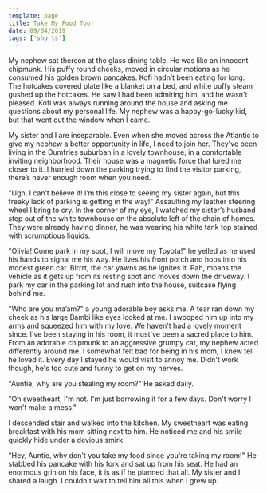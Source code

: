 ```yaml
---
template: page
title: Take My Food Too!
date: 09/04/2019
tags: ['shorts']
---
```


My nephew sat thereon at the glass dining table. He was like an innocent chipmunk. His puffy round cheeks, moved in circular motions as he consumed his golden brown pancakes. Kofi hadn’t been eating for long. The hotcakes covered plate like a blanket on a bed, and white puffy steam gushed up the hotcakes. He saw I had been admiring him, and he wasn't pleased. Kofi was always running around the house and asking me questions about my personal life. My nephew was a happy-go-lucky kid, but that went out the window when I came.

My sister and I are inseparable. Even when she moved across the Atlantic to give my nephew a better opportunity in life, I need to join her. They've been living in the Dumfries suburban in a lovely townhouse, in a comfortable inviting neighborhood. Their house was a magnetic force that lured me closer to it. I hurried down the parking trying to find the visitor parking, there’s never enough room when you need.

"Ugh, I can’t believe it! I’m this close to seeing my sister again, but this freaky lack of parking is getting in the way!" Assaulting my leather steering wheel I bring to cry. In the corner of my eye, I watched my sister’s husband step out of the white townhouse on the absolute left of the chain of homes. They were already having dinner, he was wearing his white tank top stained with scrumptious liquids.

"Olivia! Come park in my spot, I will move my Toyota!" he yelled as he used his hands to signal me his way. He lives his front porch and hops into his modest green car. Blrrrt, the car yawns as he ignites it. Pah, moans the vehicle as it gets up from its resting spot and moves down the driveway. I park my car in the parking lot and rush into the house, suitcase flying behind me.

"Who are you ma’am?" a young adorable boy asks me. A tear ran down my cheek as his large Bambi like eyes looked at me. I swooped him up into my arms and squeezed him with my love. We haven't had a lovely moment since. I've been staying in his room, it must've been a sacred place to him. From an adorable chipmunk to an aggressive grumpy cat, my nephew acted differently around me. I somewhat felt bad for being in his mom, I knew tell he loved it. Every day I stayed he would visit to annoy me. Didn't work though, he's too cute and funny to get on my nerves.

"Auntie, why are you stealing my room?" He asked daily.

"Oh sweetheart, I'm not. I'm just borrowing it for a few days. Don't worry I won't make a mess."

I descended stair and walked into the kitchen. My sweetheart was eating breakfast with his mom sitting next to him. He noticed me and his smile quickly hide under a devious smirk.

"Hey, Auntie, why don't you take my food since you're taking my room!" He stabbed his pancake with his fork and sat up from his seat. He had an enormous grin on his face, it is as if he planned that all. My sister and I shared a laugh. I couldn't wait to tell him all this when I grew up.
